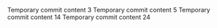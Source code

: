 Temporary commit content 3
Temporary commit content 5
Temporary commit content 14
Temporary commit content 24
